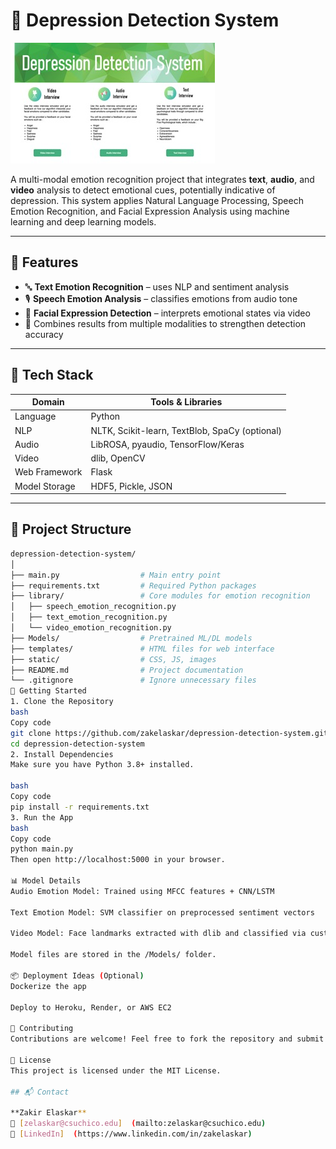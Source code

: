 # 🧠 Depression Detection System

![Home Page Screenshot](DDS%20Image.jpeg)

A multi-modal emotion recognition project that integrates **text**, **audio**, and **video** analysis to detect emotional cues, potentially indicative of depression. This system applies Natural Language Processing, Speech Emotion Recognition, and Facial Expression Analysis using machine learning and deep learning models.

---

## 📌 Features

- 🔤 **Text Emotion Recognition** – uses NLP and sentiment analysis
- 🎙 **Speech Emotion Analysis** – classifies emotions from audio tone
- 🎥 **Facial Expression Detection** – interprets emotional states via video
- 🧠 Combines results from multiple modalities to strengthen detection accuracy

---

## 🧰 Tech Stack

| Domain        | Tools & Libraries                            |
|---------------|-----------------------------------------------|
| Language      | Python                                        |
| NLP           | NLTK, Scikit-learn, TextBlob, SpaCy (optional)|
| Audio         | LibROSA, pyaudio, TensorFlow/Keras            |
| Video         | dlib, OpenCV                                  |
| Web Framework | Flask                                         |
| Model Storage | HDF5, Pickle, JSON                            |

---

## 📁 Project Structure

```bash
depression-detection-system/
│
├── main.py                  # Main entry point
├── requirements.txt         # Required Python packages
├── library/                 # Core modules for emotion recognition
│   ├── speech_emotion_recognition.py
│   ├── text_emotion_recognition.py
│   └── video_emotion_recognition.py
├── Models/                  # Pretrained ML/DL models
├── templates/               # HTML files for web interface
├── static/                  # CSS, JS, images
├── README.md                # Project documentation
└── .gitignore               # Ignore unnecessary files
🚀 Getting Started
1. Clone the Repository
bash
Copy code
git clone https://github.com/zakelaskar/depression-detection-system.git
cd depression-detection-system
2. Install Dependencies
Make sure you have Python 3.8+ installed.

bash
Copy code
pip install -r requirements.txt
3. Run the App
bash
Copy code
python main.py
Then open http://localhost:5000 in your browser.

📊 Model Details
Audio Emotion Model: Trained using MFCC features + CNN/LSTM

Text Emotion Model: SVM classifier on preprocessed sentiment vectors

Video Model: Face landmarks extracted with dlib and classified via custom NN

Model files are stored in the /Models/ folder.

📦 Deployment Ideas (Optional)
Dockerize the app

Deploy to Heroku, Render, or AWS EC2

🤝 Contributing
Contributions are welcome! Feel free to fork the repository and submit pull requests.

📜 License
This project is licensed under the MIT License.

## 📬 Contact

**Zakir Elaskar**  
📧 [zelaskar@csuchico.edu]  (mailto:zelaskar@csuchico.edu) 
🔗 [LinkedIn]  (https://www.linkedin.com/in/zakelaskar)
 

